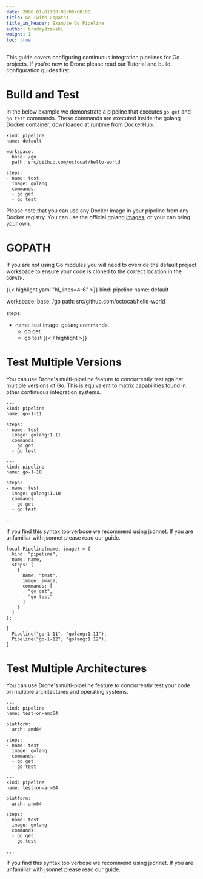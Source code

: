 ```yaml
---
date: 2000-01-01T00:00:00+00:00
title: Go (with Gopath)
title_in_header: Example Go Pipeline
author: bradrydzewski
weight: 1
toc: true
---
```


This guide covers configuring continuous integration pipelines for Go projects. If you're new to Drone please read our Tutorial and build configuration guides first.

# Build and Test

In the below example we demonstrate a pipeline that executes `go get` and `go test` commands. These commands are executed inside the golang Docker container, downloaded at runtime from DockerHub.

```
kind: pipeline
name: default

workspace:
  base: /go
  path: src/github.com/octocat/hello-world

steps:
- name: test
  image: golang
  commands:
  - go get
  - go test
```

Please note that you can use any Docker image in your pipeline from any Docker registry. You can use the official golang [images](https://hub.docker.com/r/_/golang/), or your can bring your own.

# GOPATH

If you are not using Go modules you will need to override the default project workspace to ensure your code is cloned to the correct location in the `GOPATH`.

{{< highlight yaml "hl_lines=4-6" >}}
kind: pipeline
name: default

workspace:
  base: /go
  path: src/github.com/octocat/hello-world

steps:
- name: test
  image: golang
  commands:
  - go get
  - go test
{{< / highlight >}}

# Test Multiple Versions

You can use Drone's multi-pipeline feature to concurrently test against multiple versions of Go. This is equivalent to matrix capabilities found in other continuous integration systems.

```
---
kind: pipeline
name: go-1-11

steps:
- name: test
  image: golang:1.11
  commands:
  - go get
  - go test

---
kind: pipeline
name: go-1-10

steps:
- name: test
  image: golang:1.10
  commands:
  - go get
  - go test

...
```

If you find this syntax too verbose we recommend using jsonnet. If you are unfamiliar with jsonnet please read our guide.

```
local Pipeline(name, image) = {
  kind: "pipeline",
  name: name,
  steps: [
    {
      name: "test",
      image: image,
      commands: [
        "go get",
        "go test"
      ]
    }
  ]
};

[
  Pipeline("go-1-11", "golang:1.11"),
  Pipeline("go-1-12", "golang:1.12"),
]
```

# Test Multiple Architectures

You can use Drone's multi-pipeline feature to concurrently test your code on multiple architectures and operating systems.

```
---
kind: pipeline
name: test-on-amd64

platform:
  arch: amd64

steps:
- name: test
  image: golang
  commands:
  - go get
  - go test

---
kind: pipeline
name: test-on-arm64

platform:
  arch: arm64

steps:
- name: test
  image: golang
  commands:
  - go get
  - go test

...
```

If you find this syntax too verbose we recommend using jsonnet. If you are unfamiliar with jsonnet please read our guide.
